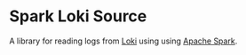 # Spark Loki Source

A library for reading logs from [Loki](https://grafana.com/oss/loki/) using using [Apache Spark](http://spark.apache.org/).

